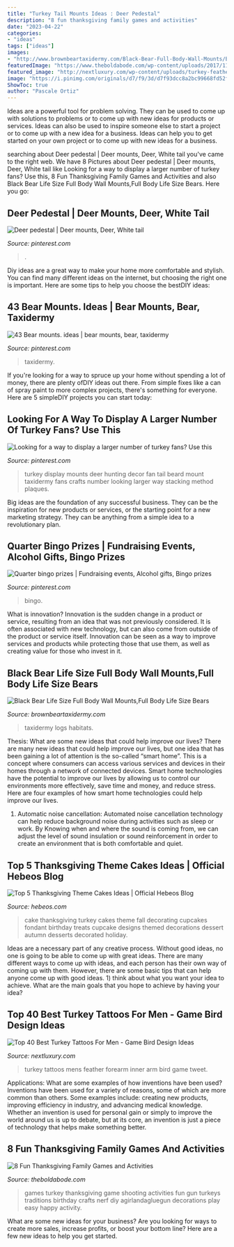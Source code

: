 ```yaml
---
title: "Turkey Tail Mounts Ideas : Deer Pedestal"
description: "8 fun thanksgiving family games and activities"
date: "2023-04-22"
categories:
- "ideas"
tags: ["ideas"]
images:
- "http://www.brownbeartaxidermy.com/Black-Bear-Full-Body-Wall-Mounts/Black-Bear-Full-Body-Mount-Wall-Rock.jpg"
featuredImage: "https://www.theboldabode.com/wp-content/uploads/2017/11/turkey-shoot-game2.jpg"
featured_image: "http://nextluxury.com/wp-content/uploads/turkey-feather-mens-inner-forearm-tattoos.jpg"
image: "https://i.pinimg.com/originals/d7/f9/3d/d7f93dcc8a2bc99668fd52fc08856258.jpg"
ShowToc: true
author: "Pascale Ortiz"
---
```



Ideas are a powerful tool for problem solving. They can be used to come up with solutions to problems or to come up with new ideas for products or services. Ideas can also be used to inspire someone else to start a project or to come up with a new idea for a business. Ideas can help you to get started on your own project or to come up with new ideas for a business.

	

		
searching about Deer pedestal | Deer mounts, Deer, White tail you've came to the right web. We have 8 Pictures about Deer pedestal | Deer mounts, Deer, White tail like Looking for a way to display a larger number of turkey fans? Use this, 8 Fun Thanksgiving Family Games and Activities and also Black Bear Life Size Full Body Wall Mounts,Full Body Life Size Bears. Here you go:
		
    
## Deer Pedestal | Deer Mounts, Deer, White Tail

<img loading=lazy src="https://i.pinimg.com/originals/d7/f9/3d/d7f93dcc8a2bc99668fd52fc08856258.jpg" onerror="this.onerror=null;this.src='https://tse4.mm.bing.net/th?id=OIP.X05_LJIP2SLghO3OerMVeQHaJ4&amp;pid=15.1';" alt="Deer pedestal | Deer mounts, Deer, White tail">

_Source: pinterest.com_

>. 

	

Diy ideas are a great way to make your home more comfortable and stylish. You can find many different ideas on the internet, but choosing the right one is important. Here are some tips to help you choose the bestDIY ideas:

    
## 43 Bear Mounts. Ideas | Bear Mounts, Bear, Taxidermy

<img loading=lazy src="https://i.pinimg.com/474x/70/eb/91/70eb912df88493cfb8754512e0196e0f--taxidermy-bears.jpg" onerror="this.onerror=null;this.src='https://tse4.mm.bing.net/th?id=OIP.-0zIDguQCZqVDGrOYXCSmwAAAA&amp;pid=15.1';" alt="43 Bear mounts. ideas | bear mounts, bear, taxidermy">

_Source: pinterest.com_

>taxidermy. 

	

If you're looking for a way to spruce up your home without spending a lot of money, there are plenty ofDIY ideas out there. From simple fixes like a can of spray paint to more complex projects, there's something for everyone. Here are 5 simpleDIY projects you can start today:

    
## Looking For A Way To Display A Larger Number Of Turkey Fans? Use This

<img loading=lazy src="https://i.pinimg.com/originals/43/d0/69/43d069622041e467ded5ae7d9ff65b51.jpg" onerror="this.onerror=null;this.src='https://tse3.mm.bing.net/th?id=OIP.CtlEnrRBrIFd6TPLxeEngAAAAA&amp;pid=15.1';" alt="Looking for a way to display a larger number of turkey fans? Use this">

_Source: pinterest.com_

>turkey display mounts deer hunting decor fan tail beard mount taxidermy fans crafts number looking larger way stacking method plaques. 

	

Big ideas are the foundation of any successful business. They can be the inspiration for new products or services, or the starting point for a new marketing strategy. They can be anything from a simple idea to a revolutionary plan.

    
## Quarter Bingo Prizes | Fundraising Events, Alcohol Gifts, Bingo Prizes

<img loading=lazy src="https://i.pinimg.com/originals/5a/13/3f/5a133f490fa99bab3e1ea02ab6dbed4f.jpg" onerror="this.onerror=null;this.src='https://tse2.mm.bing.net/th?id=OIP.l8Z7a-zfmZMS73yJHwOQzgHaJ4&amp;pid=15.1';" alt="Quarter bingo prizes | Fundraising events, Alcohol gifts, Bingo prizes">

_Source: pinterest.com_

>bingo. 

	

What is innovation?
Innovation is the sudden change in a product or service, resulting from an idea that was not previously considered. It is often associated with new technology, but can also come from outside of the product or service itself. Innovation can be seen as a way to improve services and products while protecting those that use them, as well as creating value for those who invest in it.

    
## Black Bear Life Size Full Body Wall Mounts,Full Body Life Size Bears

<img loading=lazy src="http://www.brownbeartaxidermy.com/Black-Bear-Full-Body-Wall-Mounts/Black-Bear-Full-Body-Mount-Wall-Rock.jpg" onerror="this.onerror=null;this.src='https://tse2.mm.bing.net/th?id=OIP.XNU0OxdaRkdDOQU3WWATRwHaIy&amp;pid=15.1';" alt="Black Bear Life Size Full Body Wall Mounts,Full Body Life Size Bears">

_Source: brownbeartaxidermy.com_

>taxidermy logs habitats. 

	

Thesis: What are some new ideas that could help improve our lives?
There are many new ideas that could help improve our lives, but one idea that has been gaining a lot of attention is the so-called “smart home”. This is a concept where consumers can access various services and devices in their homes through a network of connected devices. Smart home technologies have the potential to improve our lives by allowing us to control our environments more effectively, save time and money, and reduce stress. Here are four examples of how smart home technologies could help improve our lives.
1. Automatic noise cancellation: Automated noise cancellation technology can help reduce background noise during activities such as sleep or work. By Knowing when and where the sound is coming from, we can adjust the level of sound insulation or sound reinforcement in order to create an environment that is both comfortable and quiet.


    
## Top 5 Thanksgiving Theme Cakes Ideas | Official Hebeos Blog

<img loading=lazy src="https://www.hebeos.com/blog/wp-content/uploads/2012/10/turkey1.jpg" onerror="this.onerror=null;this.src='https://tse1.mm.bing.net/th?id=OIP.fuGLIVRqWaabPeYuuJ8ZPQHaHa&amp;pid=15.1';" alt="Top 5 Thanksgiving Theme Cakes Ideas | Official Hebeos Blog">

_Source: hebeos.com_

>cake thanksgiving turkey cakes theme fall decorating cupcakes fondant birthday treats cupcake designs themed decorations dessert autumn desserts decorated holiday. 

	

Ideas are a necessary part of any creative process. Without good ideas, no one is going to be able to come up with great ideas. There are many different ways to come up with ideas, and each person has their own way of coming up with them. However, there are some basic tips that can help anyone come up with good ideas. 1) think about what you want your idea to achieve. What are the main goals that you hope to achieve by having your idea?

    
## Top 40 Best Turkey Tattoos For Men - Game Bird Design Ideas

<img loading=lazy src="http://nextluxury.com/wp-content/uploads/turkey-feather-mens-inner-forearm-tattoos.jpg" onerror="this.onerror=null;this.src='https://tse4.mm.bing.net/th?id=OIP.Z_9BuKalRCc9w1qWHMhXTAHaH9&amp;pid=15.1';" alt="Top 40 Best Turkey Tattoos For Men - Game Bird Design Ideas">

_Source: nextluxury.com_

>turkey tattoos mens feather forearm inner arm bird game tweet. 

	

Applications: What are some examples of how inventions have been used?
Inventions have been used for a variety of reasons, some of which are more common than others. Some examples include: creating new products, improving efficiency in industry, and advancing medical knowledge. Whether an invention is used for personal gain or simply to improve the world around us is up to debate, but at its core, an invention is just a piece of technology that helps make something better.

    
## 8 Fun Thanksgiving Family Games And Activities

<img loading=lazy src="https://www.theboldabode.com/wp-content/uploads/2017/11/turkey-shoot-game2.jpg" onerror="this.onerror=null;this.src='https://tse1.mm.bing.net/th?id=OIP.-7FgqM1TznFYeDIK9wuNpwHaQj&amp;pid=15.1';" alt="8 Fun Thanksgiving Family Games and Activities">

_Source: theboldabode.com_

>games turkey thanksgiving game shooting activities fun gun turkeys traditions birthday crafts nerf diy agirlandagluegun decorations play easy happy activity. 

	

What are some new ideas for your business?
Are you looking for ways to create more sales, increase profits, or boost your bottom line? Here are a few new ideas to help you get started.

